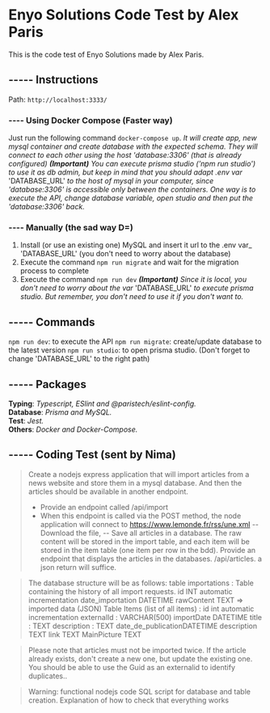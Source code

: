 # Enyo Solutions Code Test by Alex Paris
This is the code test of Enyo Solutions made by Alex Paris.

## ----- Instructions
Path: `http://localhost:3333/`

### ---- Using Docker Compose (Faster way)
Just run the following command `docker-compose up`.
_It will create app, new mysql container and create database with the expected schema. They will connect to each other using the host 'database:3306' (that is already configured)_
_**(Important)** You can execute prisma studio ('npm run studio') to use it as db admin, but keep in mind that you should adapt .env var_ 'DATABASE_URL' _to the host of mysql in your computer, since 'database:3306' is accessible only between the containers. One way is to execute the API, change database variable, open studio and then put the 'database:3306' back._

### ---- Manually (the sad way D=)
1. Install (or use an existing one) MySQL and insert it url to the .env var_ 'DATABASE_URL' (you don't need to worry about the database)
2. Execute the command `npm run migrate` and wait for the migration process to complete
3. Execute the command `npm run dev`
_**(Important)** Since it is local, you don't need to worry about the var_ 'DATABASE_URL' _to execute prisma studio. But remember, you don't need to use it if you don't want to._

## ----- Commands
`npm run dev`: to execute the API
`npm run migrate`: create/update database to the latest version
`npm run studio`: to open prisma studio. (Don't forget to change 'DATABASE_URL' to the right path)

## ----- Packages
**Typing**: _Typescript, ESlint and @paristech/eslint-config._ \
**Database**: _Prisma and MySQL._ \
**Test**: _Jest._ \
**Others**: _Docker and Docker-Compose._

## ----- Coding Test (sent by Nima)
>Create a nodejs express application that will import articles from a news website and store them in a mysql database. And then the articles should be available in another endpoint.
>- Provide an endpoint called /api/import
>- When this endpoint is called via the POST method, the node application will connect to https://www.lemonde.fr/rss/une.xml
>-- Download the file,
>-- Save all articles in a database. The raw content will be stored in the import table, and each item will be stored in the item table (one item per row in the bdd).
>Provide an endpoint that displays the articles in the databases. /api/articles. a json return will suffice.

>The database structure will be as follows:
>table importations : Table containing the history of all import requests.
>id INT automatic incrementation
>date_importation DATETIME
>rawContent TEXT => imported data (JSON)
>Table Items (list of all items) :
>id int automatic incrementation
>externalId : VARCHAR(500)
>importDate DATETIME
>title : TEXT
>description : TEXT
>date_de_publicationDATETIME
>description TEXT
>link TEXT
>MainPicture TEXT

>Please note that articles must not be imported twice. If the article already exists, don't create a new one, but update the existing one. You should be able to use the Guid as an externalid to identify duplicates..

>Warning:
>functional nodejs code
>SQL script for database and table creation.
>Explanation of how to check that everything works
